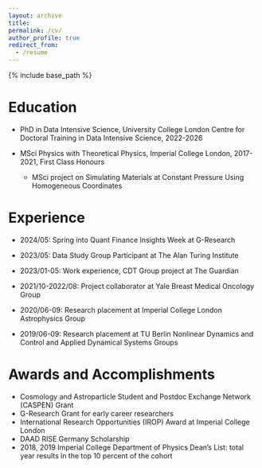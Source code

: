 ```yaml
---
layout: archive
title:
permalink: /cv/
author_profile: true
redirect_from:
  - /resume
---
```


{% include base_path %}

Education
======
* PhD in Data Intensive Science, University College London Centre for Doctoral Training in Data Intensive Science, 2022-2026

* MSci Physics with Theoretical Physics, Imperial College London, 2017-2021, First Class Honours
  * MSci project on Simulating Materials at Constant Pressure Using Homogeneous Coordinates

Experience
======
* 2024/05: Spring into Quant Finance Insights Week at G-Research

* 2023/05: Data Study Group Participant at The Alan Turing Institute

* 2023/01-05: Work experience, CDT Group project at The Guardian

* 2021/10-2022/08: Project collaborator at Yale Breast Medical Oncology Group

* 2020/06-09: Research placement at Imperial College London Astrophysics Group

* 2019/06-09: Research placement at TU Berlin Nonlinear Dynamics and Control and Applied Dynamical Systems Groups
  

Awards and Accomplishments
======
* Cosmology and Astroparticle Student and Postdoc Exchange Network (CASPEN) Grant
* G-Research Grant for early career researchers
* International Research Opportunities (IROP) Award at Imperial College London
* DAAD RISE Germany Scholarship
* 2018, 2019 Imperial College Department of Physics Dean’s List: total year results in the top 10 percent of the cohort

<!---Publications
======
  <ul>{% for post in site.publications reversed %}
    {% include archive-single-cv.html %}
  {% endfor %}</ul>
  
Talks
======
  <ul>{% for post in site.talks reversed %}
    {% include archive-single-talk-cv.html  %}
  {% endfor %}</ul>
  
Teaching
======
  <ul>{% for post in site.teaching reversed %}
    {% include archive-single-cv.html %}
  {% endfor %}</ul>
  
Service and leadership
======
* Currently signed in to 43 different slack teams --->
